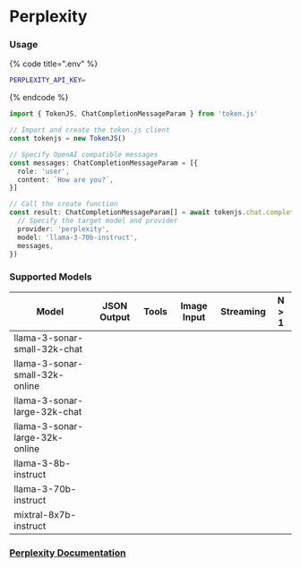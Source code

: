 # Perplexity

### Usage

{% code title=".env" %}
```bash
PERPLEXITY_API_KEY=
```
{% endcode %}

```typescript
import { TokenJS, ChatCompletionMessageParam } from 'token.js'

// Import and create the token.js client
const tokenjs = new TokenJS()

// Specify OpenAI compatible messages
const messages: ChatCompletionMessageParam = [{
  role: 'user',
  content: `How are you?`,
}]

// Call the create function
const result: ChatCompletionMessageParam[] = await tokenjs.chat.completions.create({
  // Specify the target model and provider
  provider: 'perplexity',
  model: 'llama-3-70b-instruct',
  messages,
})
```

### Supported Models

| Model                          | JSON Output | Tools | Image Input | Streaming | N > 1 |
| ------------------------------ | ----------- | ----- | ----------- | --------- | ----- |
| llama-3-sonar-small-32k-chat   |             |       |             |           |       |
| llama-3-sonar-small-32k-online |             |       |             |           |       |
| llama-3-sonar-large-32k-chat   |             |       |             |           |       |
| llama-3-sonar-large-32k-online |             |       |             |           |       |
| llama-3-8b-instruct            |             |       |             |           |       |
| llama-3-70b-instruct           |             |       |             |           |       |
| mixtral-8x7b-instruct          |             |       |             |           |       |



### [Perplexity Documentation](https://docs.perplexity.ai/)
